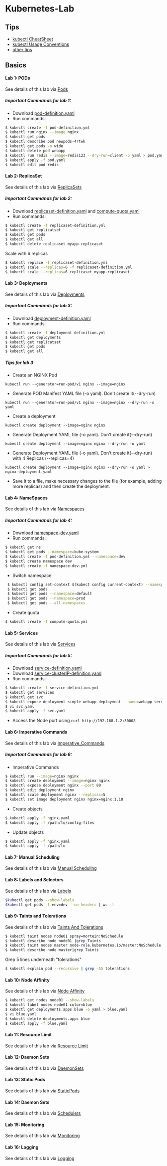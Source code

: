 # Kubernetes-Lab
## Tips
- [kubectl CheatSheet](https://kubernetes.io/docs/reference/kubectl/cheatsheet/)
- [kubectl Usage Conventions](https://kubernetes.io/docs/reference/kubectl/conventions/)
- [other tips](https://github.com/juliehub/Kubernetes-Lab/blob/master/Tips.md)
## Basics
#### Lab 1: PODs
See details of this lab via [Pods](https://github.com/juliehub/Kubernetes-Lab/blob/master/Basics/Lab1-Pods.md)
##### Important Commands for lab 1:
  - Download [pod-definition.yaml](https://github.com/juliehub/Kubernetes-Lab/blob/master/pod-definition.yaml)
  - Run commands:
  ```bash
  $ kubectl create -f pod-definition.yml
  $ kubectl run nginx --image nginx
  $ kubectl get pods
  $ kubectl describe pod newpods-4rtwk 
  $ kubectl get pods -o wide
  $ kubectl delete pod webapp
  $ kubectl run redis --image=redis123 --dry-run=client -o yaml > pod.yaml
  $ kubectl apply -f pod.yaml
  $ kubectl edit pod redis
  ```
#### Lab 2: ReplicaSet
See details of this lab via [ReplicaSets](https://github.com/juliehub/Kubernetes-Lab/blob/master/Basics/Lab2-ReplicaSets.md)
##### Important Commands for lab 2:
  - Download [replicaset-definition.yaml](https://github.com/juliehub/Kubernetes-Lab/blob/master/replicaset-definition.yaml) and [compute-quota.yaml](https://github.com/juliehub/Kubernetes-Lab/blob/master/compute-quota.yaml)
  - Run commands:
  ```bash
  $ kubectl create -f replicaset-definition.yml
  $ kubectl get replicatset
  $ kubectl get pods
  $ kubectl get all
  $ kubectl delete replicaset myapp-replicaset
  ```
  Scale with 6 replicas
  ```bash
  $ kubectl replace -f replicaset-definition.yml
  $ kubectl scale --replicas=6 -f replicaset-definition.yml
  $ kubectl scale --replicas=6 replicaset myapp-replicaset
  ```
#### Lab 3: Deployments
See details of this lab via [Deployments](https://github.com/juliehub/Kubernetes-Lab/blob/master/Basics/Lab3-Deployments.md)
##### Important Commands for lab 3:
  - Download [deployment-definition.yaml](https://github.com/juliehub/Kubernetes-Lab/blob/master/deployment-definition.yaml)
  - Run commands:
  ```bash
  $ kubectl create -f deployment-definition.yml
  $ kubectl get deployments
  $ kubectl get replicatset
  $ kubectl get pods
  $ kubectl get all
  ```
##### Tips for lab 3
- Create an NGINX Pod

`kubectl run --generator=run-pod/v1 nginx --image=nginx`
- Generate POD Manifest YAML file (-o yaml). Don't create it(--dry-run)

`kubectl run --generator=run-pod/v1 nginx --image=nginx --dry-run -o yaml`
- Create a deployment

`kubectl create deployment --image=nginx nginx`
- Generate Deployment YAML file (-o yaml). Don't create it(--dry-run)

`kubectl create deployment --image=nginx nginx --dry-run -o yaml`
- Generate Deployment YAML file (-o yaml). Don't create it(--dry-run) with 4 Replicas (--replicas=4)

`kubectl create deployment --image=nginx nginx --dry-run -o yaml > nginx-deployment.yaml`

- Save it to a file, make necessary changes to the file (for example, adding more replicas) and then create the deployment.

#### Lab 4: NameSpaces
See details of this lab via [Namespaces](https://github.com/juliehub/Kubernetes-Lab/blob/master/Basics/Lab4-NameSpaces.md)
##### Important Commands for lab 4:
- Download [namespace-dev.yaml](https://github.com/juliehub/Kubernetes-Lab/blob/master/namespace-dev.yaml)
- Run commands:
 ```bash
 $ kubectl get ns
 $ kubectl get pods --namespace=kube-system
 $ kubectl create -f pod-definition.yml --namespace=dev
 $ kubectl create namespace dev
 $ kubectl create -f namespace-dev.yml
```
- Switch namespace
```bash
 $ kubectl config set-context $(kubect config current-context) --namespace=dev
 $ kubectl get pods
 $ kubectl get pods --namespace=default
 $ kubectl get pods --namespace=prod
 $ kubectl get pods --all-namespaces
```
- Create quota
```bash
$ kubectl create -f compute-quota.yml
```
#### Lab 5: Services
See details of this lab via [Services](https://github.com/juliehub/Kubernetes-Lab/blob/master/Basics/Lab5-Services.md)
##### Important Commands for lab 5:
- Download [service-definition.yaml](https://github.com/juliehub/Kubernetes-Lab/blob/master/service-definition.yaml)
- Download [service-clusterIP-definition.yaml](https://github.com/juliehub/Kubernetes-Lab/blob/master/service-clusterIP-definition.yaml)
- Run commands:
```bash
$ kubectl create -f service-definition.yml
$ kubectl get services
$ kubectl get svc
$ kubectl expose deployment simple-webapp-deployment --name=webapp-service --target-port=8080 --type=NodePort --port=8080 --dry-run=client -o yml > svc.yml
$ vi svc.yaml
$ kubectl apply -f svc.yaml
```
- Access the Node port using `curl http://192.168.1.2:30008`
#### Lab 6: Imperative Commands
See details of this lab via [Imperative_Commands](https://github.com/juliehub/Kubernetes-Lab/blob/master/Basics/Lab6-ImperativeCommands.md)
##### Important Commands for lab 6:
- Imperative Commands
```bash
$ kubectl run --image=nginx nginx
$ kubectl create deployment --image=nginx nginx
$ kubectl expose deployment nginx --port 80
$ kubectl edit deployment nginx
$ kubectl scale deployment nginx --replicas=5
$ kubectl set image deployment nginx nginx=nginx:1.18
```
- Create objects
```bash
$ kubectl apply -f nginx.yaml
$ kubectl apply -f /path/to/config-files
```
- Update objects
```bash
$ kubectl apply -f nginx.yaml
$ kubectl apply -f /path/to
```
#### Lab 7: Manual Scheduling
See details of this lab via [Manual Scheduling](https://github.com/juliehub/Kubernetes-Lab/blob/master/Scheduling-Logging/Lab7-ManualScheduling.md)

#### Lab 8: Labels and Selectors
See details of this lab via [Labels](https://github.com/juliehub/Kubernetes-Lab/blob/master/Scheduling-Logging/Lab8-Labels.md)
```bash
$kubectl get pods --show-labels
$kubectl get pods -l env=dev --no-headers | wc -l
```
#### Lab 9: Taints and Tolerations
See details of this lab via [Taints And Tolerations](https://github.com/juliehub/Kubernetes-Lab/blob/master/Scheduling-Logging/Lab9-TaintsAndTolerations.md)
```bash
$ kubectl taint nodes node01 spray=mortein:NoSchedule
$ kubectl describe node node01 |grep Taints
$ kubectl taint nodes master node-role.kubernetes.io/master:NoSchedule-
$ kubectl describe node master|grep Taints
```
Grep 5 lines underneath "tolerations"
```bash
$ kubectl explain pod --recursive | grep -A5 tolerations
```
#### Lab 10: Node Affinity
See details of this lab via [Node Affinity](https://github.com/juliehub/Kubernetes-Lab/blob/master/Scheduling-Logging/Lab10-NodeAffinity.md)
```bash
$ kubectl get nodes node01 --show-labels
$ kubectl label nodes node01 color=blue
$ kubectl get deployments.apps blue -o yaml > blue.yaml
$ vi blue.yaml
$ kubectl delete deployments.apps blue
$ kubectl apply -f blue.yaml
```
#### Lab 11: Resource Limit
See details of this lab via [Resource Limit](https://github.com/juliehub/Kubernetes-Lab/blob/master/Scheduling-Logging/Lab11-ResourceLimit.md)
#### Lab 12: Daemon Sets
See details of this lab via [DaemonSets](https://github.com/juliehub/Kubernetes-Lab/blob/master/Scheduling-Logging/Lab12-DaemonsSets.md)
#### Lab 13: Static Pods
See details of this lab via [StaticPods](https://github.com/juliehub/Kubernetes-Lab/blob/master/Scheduling-Logging/Lab13-StaticPods.md)
#### Lab 14: Daemon Sets
See details of this lab via [Schedulers](https://github.com/juliehub/Kubernetes-Lab/blob/master/Scheduling-Logging/Lab14-Schedulers.md)
#### Lab 15: Monitoring
See details of this lab via [Monitoring](https://github.com/juliehub/Kubernetes-Lab/blob/master/Scheduling-Logging/Lab15-Monitoring.md)
#### Lab 16: Logging
See details of this lab via [Logging](https://github.com/juliehub/Kubernetes-Lab/blob/master/Scheduling-Logging/Lab16-Logging.md)
